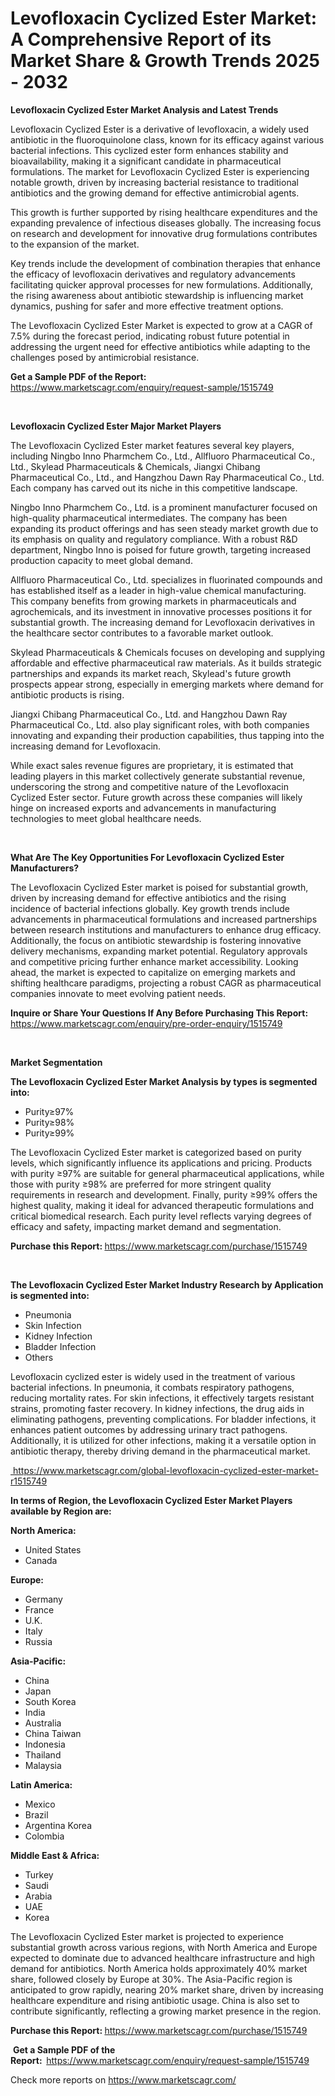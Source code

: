 <p><h1>Levofloxacin Cyclized Ester Market: A Comprehensive Report of its Market Share & Growth Trends 2025 - 2032</h1></p><p><strong>Levofloxacin Cyclized Ester Market Analysis and Latest Trends</strong></p>
<p><p>Levofloxacin Cyclized Ester is a derivative of levofloxacin, a widely used antibiotic in the fluoroquinolone class, known for its efficacy against various bacterial infections. This cyclized ester form enhances stability and bioavailability, making it a significant candidate in pharmaceutical formulations. The market for Levofloxacin Cyclized Ester is experiencing notable growth, driven by increasing bacterial resistance to traditional antibiotics and the growing demand for effective antimicrobial agents. </p><p>This growth is further supported by rising healthcare expenditures and the expanding prevalence of infectious diseases globally. The increasing focus on research and development for innovative drug formulations contributes to the expansion of the market. </p><p>Key trends include the development of combination therapies that enhance the efficacy of levofloxacin derivatives and regulatory advancements facilitating quicker approval processes for new formulations. Additionally, the rising awareness about antibiotic stewardship is influencing market dynamics, pushing for safer and more effective treatment options. </p><p>The Levofloxacin Cyclized Ester Market is expected to grow at a CAGR of 7.5% during the forecast period, indicating robust future potential in addressing the urgent need for effective antibiotics while adapting to the challenges posed by antimicrobial resistance.</p></p>
<p><strong>Get a Sample PDF of the Report:&nbsp;</strong> <a href="https://www.marketscagr.com/enquiry/request-sample/1515749?utm_campaign=1126&utm_medium=2&utm_source=Github&utm_content=ia&utm_term=18012025&utm_id=levofloxacin-cyclized-ester">https://www.marketscagr.com/enquiry/request-sample/1515749</a></p>
<p>&nbsp;</p>
<p><strong>Levofloxacin Cyclized Ester Major Market Players</strong></p>
<p><p>The Levofloxacin Cyclized Ester market features several key players, including Ningbo Inno Pharmchem Co., Ltd., Allfluoro Pharmaceutical Co., Ltd., Skylead Pharmaceuticals & Chemicals, Jiangxi Chibang Pharmaceutical Co., Ltd., and Hangzhou Dawn Ray Pharmaceutical Co., Ltd. Each company has carved out its niche in this competitive landscape.</p><p>Ningbo Inno Pharmchem Co., Ltd. is a prominent manufacturer focused on high-quality pharmaceutical intermediates. The company has been expanding its product offerings and has seen steady market growth due to its emphasis on quality and regulatory compliance. With a robust R&D department, Ningbo Inno is poised for future growth, targeting increased production capacity to meet global demand.</p><p>Allfluoro Pharmaceutical Co., Ltd. specializes in fluorinated compounds and has established itself as a leader in high-value chemical manufacturing. This company benefits from growing markets in pharmaceuticals and agrochemicals, and its investment in innovative processes positions it for substantial growth. The increasing demand for Levofloxacin derivatives in the healthcare sector contributes to a favorable market outlook.</p><p>Skylead Pharmaceuticals & Chemicals focuses on developing and supplying affordable and effective pharmaceutical raw materials. As it builds strategic partnerships and expands its market reach, Skylead's future growth prospects appear strong, especially in emerging markets where demand for antibiotic products is rising.</p><p>Jiangxi Chibang Pharmaceutical Co., Ltd. and Hangzhou Dawn Ray Pharmaceutical Co., Ltd. also play significant roles, with both companies innovating and expanding their production capabilities, thus tapping into the increasing demand for Levofloxacin.</p><p>While exact sales revenue figures are proprietary, it is estimated that leading players in this market collectively generate substantial revenue, underscoring the strong and competitive nature of the Levofloxacin Cyclized Ester sector. Future growth across these companies will likely hinge on increased exports and advancements in manufacturing technologies to meet global healthcare needs.</p></p>
<p>&nbsp;</p>
<p><strong>What Are The Key Opportunities For Levofloxacin Cyclized Ester Manufacturers?</strong></p>
<p><p>The Levofloxacin Cyclized Ester market is poised for substantial growth, driven by increasing demand for effective antibiotics and the rising incidence of bacterial infections globally. Key growth trends include advancements in pharmaceutical formulations and increased partnerships between research institutions and manufacturers to enhance drug efficacy. Additionally, the focus on antibiotic stewardship is fostering innovative delivery mechanisms, expanding market potential. Regulatory approvals and competitive pricing further enhance market accessibility. Looking ahead, the market is expected to capitalize on emerging markets and shifting healthcare paradigms, projecting a robust CAGR as pharmaceutical companies innovate to meet evolving patient needs.</p></p>
<p><strong>Inquire or Share Your Questions If Any Before Purchasing This Report:</strong> <a href="https://www.marketscagr.com/enquiry/pre-order-enquiry/1515749?utm_campaign=1126&utm_medium=2&utm_source=Github&utm_content=ia&utm_term=18012025&utm_id=levofloxacin-cyclized-ester">https://www.marketscagr.com/enquiry/pre-order-enquiry/1515749</a></p>
<p>&nbsp;</p>
<p><strong>Market Segmentation</strong></p>
<p><strong>The Levofloxacin Cyclized Ester Market Analysis by types is segmented into:</strong></p>
<p><ul><li>Purity≥97%</li><li>Purity≥98%</li><li>Purity≥99%</li></ul></p>
<p><p>The Levofloxacin Cyclized Ester market is categorized based on purity levels, which significantly influence its applications and pricing. Products with purity ≥97% are suitable for general pharmaceutical applications, while those with purity ≥98% are preferred for more stringent quality requirements in research and development. Finally, purity ≥99% offers the highest quality, making it ideal for advanced therapeutic formulations and critical biomedical research. Each purity level reflects varying degrees of efficacy and safety, impacting market demand and segmentation.</p></p>
<p><strong>Purchase this Report:&nbsp;</strong><a href="https://www.marketscagr.com/purchase/1515749?utm_campaign=1126&utm_medium=2&utm_source=Github&utm_content=ia&utm_term=18012025&utm_id=levofloxacin-cyclized-ester">https://www.marketscagr.com/purchase/1515749</a></p>
<p>&nbsp;</p>
<p><strong>The Levofloxacin Cyclized Ester Market Industry Research by Application is segmented into:</strong></p>
<p><ul><li>Pneumonia</li><li>Skin Infection</li><li>Kidney Infection</li><li>Bladder Infection</li><li>Others</li></ul></p>
<p><p>Levofloxacin cyclized ester is widely used in the treatment of various bacterial infections. In pneumonia, it combats respiratory pathogens, reducing mortality rates. For skin infections, it effectively targets resistant strains, promoting faster recovery. In kidney infections, the drug aids in eliminating pathogens, preventing complications. For bladder infections, it enhances patient outcomes by addressing urinary tract pathogens. Additionally, it is utilized for other infections, making it a versatile option in antibiotic therapy, thereby driving demand in the pharmaceutical market.</p></p>
<p><a href="https://www.marketscagr.com/global-levofloxacin-cyclized-ester-market-r1515749?utm_campaign=1126&utm_medium=2&utm_source=Github&utm_content=ia&utm_term=18012025&utm_id=levofloxacin-cyclized-ester">&nbsp;https://www.marketscagr.com/global-levofloxacin-cyclized-ester-market-r1515749</a></p>
<p><strong>In terms of Region, the Levofloxacin Cyclized Ester Market Players available by Region are:</strong></p>
<p>
    <p> <strong> North America: </strong>
        <ul>
            <li>United States</li>
            <li>Canada</li>
        </ul>
        </p> 
    <p> <strong> Europe: </strong>
        <ul>
            <li>Germany</li>
            <li>France</li>
            <li>U.K.</li>
            <li>Italy</li>
            <li>Russia</li>
        </ul>
        </p> 
    <p> <strong> Asia-Pacific: </strong>
        <ul>
            <li>China</li>
            <li>Japan</li>
            <li>South Korea</li>
            <li>India</li>
            <li>Australia</li>
            <li>China Taiwan</li>
            <li>Indonesia</li>
            <li>Thailand</li>
            <li>Malaysia</li>
        </ul>
        </p> 
    <p> <strong> Latin America: </strong>
        <ul>
            <li>Mexico</li>
            <li>Brazil</li>
            <li>Argentina Korea</li>
            <li>Colombia</li>
        </ul>
        </p> 
    <p> <strong> Middle East & Africa: </strong>
        <ul>
            <li>Turkey</li>
            <li>Saudi</li>
            <li>Arabia</li>
            <li>UAE</li>
            <li>Korea</li>
        </ul>
    </p>
    </p>
<p><p>The Levofloxacin Cyclized Ester market is projected to experience substantial growth across various regions, with North America and Europe expected to dominate due to advanced healthcare infrastructure and high demand for antibiotics. North America holds approximately 40% market share, followed closely by Europe at 30%. The Asia-Pacific region is anticipated to grow rapidly, nearing 20% market share, driven by increasing healthcare expenditure and rising antibiotic usage. China is also set to contribute significantly, reflecting a growing market presence in the region.</p></p>
<p><strong>Purchase this Report: </strong><a href="https://www.marketscagr.com/purchase/1515749?utm_campaign=1126&utm_medium=2&utm_source=Github&utm_content=ia&utm_term=18012025&utm_id=levofloxacin-cyclized-ester">https://www.marketscagr.com/purchase/1515749</a></p>
<p>&nbsp;<strong>Get a Sample PDF of the Report:&nbsp;&nbsp;</strong><a href="https://www.marketscagr.com/enquiry/request-sample/1515749?utm_campaign=1126&utm_medium=2&utm_source=Github&utm_content=ia&utm_term=18012025&utm_id=levofloxacin-cyclized-ester">https://www.marketscagr.com/enquiry/request-sample/1515749</a></p>
<p><strong></strong></p>
<p>Check more reports on <a href="https://www.marketscagr.com/?utm_campaign=1126&utm_medium=2&utm_source=Github&utm_content=ia&utm_term=18012025&utm_id=levofloxacin-cyclized-ester">https://www.marketscagr.com/</a></p>